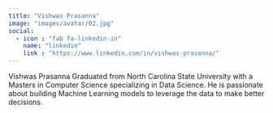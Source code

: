 ```yaml
---
title: "Vishwas Prasanna"
image: "images/avatar/02.jpg"
social:
  - icon : "fab fa-linkedin-in"
    name: "linkedin"
    link : "https://www.linkedin.com/in/vishwas-prasanna/"
---
```


Vishwas Prasanna Graduated from North Carolina State University with a Masters in Computer Science specializing in Data Science. He is passionate about building Machine Learning models to leverage the data to make better decisions.